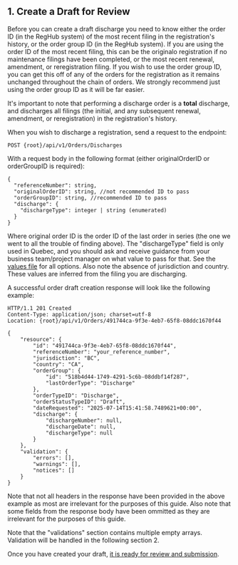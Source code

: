 ## 1. Create a Draft for Review

Before you can create a draft discharge you need to know either the order ID (in the RegHub system) of the most recent filing in the registration's history, or the order group ID (in the RegHub system). If you are using the order ID of the most recent filing, this can be the originalo registration if no maintenance filings have been completed, or the most recent renewal, amendment, or reregistration filing. If you wish to use the order group ID, you can get this off of any of the orders for the registration as it remains unchanged throughout the chain of orders. We strongly recommend just using the order group ID as it will be far easier.

It's important to note that performing a discharge order is a __total__ discharge, and discharges all filings (the initial, and any subsequent renewal, amendment, or reregistration) in the registration's history.

When you wish to discharge a registration, send a request to the endpoint:

```
POST {root}/api/v1/Orders/Discharges
```

With a request body in the following format (either originalOrderID or orderGroupID is required):

```
{
  "referenceNumber": string,
  "originalOrderID": string, //not recommended ID to pass
  "orderGroupID": string, //recommended ID to pass
  "discharge": {
    "dischargeType": integer | string (enumerated)
  }
}
```

Where original order ID is the order ID of the last order in series (the one we went to all the trouble of finding above). The "dischargeType" field is only used in Quebec, and you should ask and receive guidance from your business team/project manager on what value to pass for that. See the [values file](https://github.com/Reg-Hub/API/blob/main/PPSA%20Discharges/Values.md) for all options. Also note the absence of jurisdiction and country. These values are inferred from the filing you are discharging.

A successful order draft creation response will look like the following example:

```
HTTP/1.1 201 Created
Content-Type: application/json; charset=utf-8
Location: {root}/api/v1/Orders/491744ca-9f3e-4eb7-65f8-08ddc1670f44

{
    "resource": {
        "id": "491744ca-9f3e-4eb7-65f8-08ddc1670f44",
        "referenceNumber": "your_reference_number",
        "jurisdiction": "BC",
        "country": "CA",
        "orderGroup": {
            "id": "518b4d44-1749-4291-5c6b-08ddbf14f287",
            "lastOrderType": "Discharge"
        },
        "orderTypeID": "Discharge",
        "orderStatusTypeID": "Draft",
        "dateRequested": "2025-07-14T15:41:58.7489621+00:00",
        "discharge": {
            "dischargeNumber": null,
            "dischargeDate": null,
            "dischargeType": null
        }
    },
    "validation": {
        "errors": [],
        "warnings": [],
        "notices": []
    }
}
```

Note that not all headers in the response have been provided in the above example as most are irrelevant for the purposes of this guide. Also note that some fields from the response body have been ommitted as they are irrelevant for the purposes of this guide.

Note that the "validations" section contains multiple empty arrays. Validation will be handled in the following section 2.

Once you have created your draft, [it is ready for review and submission](https://github.com/Reg-Hub/API/blob/main/PPSA%20Discharges/2.%20Correct%20Any%20Validation%20Issues.md).
